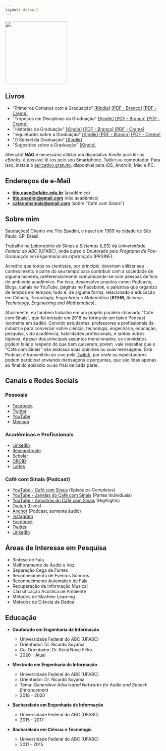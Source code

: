 ```yaml
---
layout: default
---
```


<img src="https://raw.githubusercontent.com/titocaco/titocaco.github.io/master/images/Tito.png" width="200" height="200"/>

## Livros

* "Primeiros Contatos com a Graduação" [[Kindle]](https://www.amazon.com.br/dp/B095W1Y6NW/) [[PDF - Branco]](https://github.com/titocaco/livros-colecao-graduacao/raw/main/Livro%201%20-%20Primeiros%20Contatos%20com%20a%20Gradua%C3%A7%C3%A3o%20(Tito%20Spadini)/Tito%20Spadini%20-%201%20-%20Primeiros%20Contatos%20com%20a%20Gradua%C3%A7%C3%A3o.pdf) [[PDF - Creme]](https://github.com/titocaco/livros-colecao-graduacao/raw/main/Livro%201%20-%20Primeiros%20Contatos%20com%20a%20Gradua%C3%A7%C3%A3o%20(Tito%20Spadini)/Tito%20Spadini%20-%201%20-%20Primeiros%20Contatos%20com%20a%20Gradua%C3%A7%C3%A3o%20-%20Fundo%20Creme.pdf)
* "Tropeços em Disciplinas da Graduação" [[Kindle]](https://www.amazon.com.br/dp/B096F31X9G) [[PDF - Branco]](https://github.com/titocaco/livros-colecao-graduacao/raw/main/Livro%202%20-%20Trope%C3%A7os%20em%20Disciplinas%20da%20Gradua%C3%A7%C3%A3o%20(Tito%20Spadini)/Tito%20Spadini%20-%202%20-%20Trope%C3%A7os%20em%20Disciplinas%20da%20Gradua%C3%A7%C3%A3o.pdf) [[PDF - Creme]](https://github.com/titocaco/livros-colecao-graduacao/raw/main/Livro%202%20-%20Trope%C3%A7os%20em%20Disciplinas%20da%20Gradua%C3%A7%C3%A3o%20(Tito%20Spadini)/Tito%20Spadini%20-%202%20-%20Trope%C3%A7os%20em%20Disciplinas%20da%20Gradua%C3%A7%C3%A3o%20-%20Fundo%20Creme.pdf)
* "Histórias da Graduação" [[Kindle]](https://www.amazon.com.br/dp/B09B2TP6P3) [[PDF - Branco]](https://github.com/titocaco/livros-colecao-graduacao/raw/main/Livro%203%20-%20Hist%C3%B3rias%20da%20Gradua%C3%A7%C3%A3o%20(Tito%20Spadini)/Tito%20Spadini%20-%203%20-%20Hist%C3%B3rias%20da%20Gradua%C3%A7%C3%A3o.pdf) [[PDF - Creme]](https://github.com/titocaco/livros-colecao-graduacao/raw/main/Livro%203%20-%20Hist%C3%B3rias%20da%20Gradua%C3%A7%C3%A3o%20(Tito%20Spadini)/Tito%20Spadini%20-%203%20-%20Hist%C3%B3rias%20da%20Gradua%C3%A7%C3%A3o%20-%20Fundo%20Creme.pdf)
* "Inquietudes sobre a Graduação" [[Kindle]](https://www.amazon.com.br/dp/B09H7Q8LSH) [[PDF - Branco]](https://github.com/titocaco/livros-colecao-graduacao/raw/main/Livro%204%20-%20Inquietudes%20sobre%20a%20Gradua%C3%A7%C3%B5es%20(Tito%20Spadini)/Tito%20Spadini%20-%204%20-%20Inquietudes%20sobre%20a%20Gradua%C3%A7%C3%A3o.pdf) [[PDF - Creme]](https://github.com/titocaco/livros-colecao-graduacao/raw/main/Livro%204%20-%20Inquietudes%20sobre%20a%20Gradua%C3%A7%C3%B5es%20(Tito%20Spadini)/Tito%20Spadini%20-%204%20-%20Inquietudes%20sobre%20a%20Gradua%C3%A7%C3%A3o%20-%20Fundo%20Creme.pdf)
* "O Sensei da Graduação" [[Kindle]](https://www.amazon.com.br/dp/B09K5VWWT6) 
* "Sugestões sobre a Graduação" [[Kindle]](https://www.amazon.com.br/dp/B09NW9H429)

Atenção! **NÃO** é necessário utilizar um dispositivo *Kindle* para ler os *eBooks*; é possível lê-los pelo seu Smartphone, Tablet ou computador. Para isso, instale o [aplicativo gratuito](https://www.amazon.com.br/b?ie=UTF8&node=17877530011), disponível para iOS, Android, Mac e PC.


## Endereços de e-Mail

* **tito.caco@ufabc.edu.br** (acadêmico)
* **tito.spadini@gmail.com** (não acadêmico)
* **cafecomsinais@gmail.com** (sobre "Café com Sinais")

## Sobre mim

Saudações! Chamo-me Tito Spadini, e nasci em 1989 na cidade de São Paulo, SP, Brasil.

Trabalho no _Laboratório de Sinais e Sistemas_ (LSS) da _Universidade Federal do ABC_ (UFABC), onde curso o Doutorado pelo _Programa de Pós-Graduação em Engenharia da Informação_ (PPGINF).

Acredito que todos os cientistas, por princípio, deveriam utilizar seu conhecimento e parte do seu tempo para contribuir com a sociedade de alguma maneira, preferencialmente comunicando-se com pessoas de fora do ambiente acadêmico. Por isso, desenvolvo projetos como: Podcasts, Blogs, canais no YouTube, páginas no Facebook, e palestras que organizo de tempos em tempos; tudo é, de alguma forma, relacionado a educação em _Ciência, Tecnologia, Engenharia e Matemática_ (**STEM**, _Science, Technology, Engineering and Mathematics_).

Atualmente, eu também trabalho em um projeto paralelo chamado "Café com Sinais", que foi iniciado em 2018 na forma de um típico Podcast (somente em áudio). Convido estudantes, professores e profissionais da indústria para conversar sobre ciência, tecnologia, engenharia, educação, pesquisa, vida acadêmica, habilidades profissionais, e tantos outros tópicos. Apesar dos principais assuntos mencionados, os convidatos podem falar a respeito do que bem quiserem; porém, vale ressaltar que o "Café com Sinais" não endossa suas opiniões ou suas mensagens. Este Podcast é transmitido ao vivo pela [Twitch](https://www.twitch.tv/cafecomsinais), por onde os espectadores podem participar enviando mensagens e perguntas, que são lidas apenas ao final do episódio ou ao final de cada parte.


## Canais e Redes Sociais

### Pessoais

* [Facebook](https://www.facebook.com/titospadini)
* [Twitter](https://www.twitter.com/titospadini)
* [YouTube](https://www.youtube.com/titospadini)
* [Medium](https://www.medium.com/@titospadini)

### Acadêmicas e Profissionais

* [LinkedIn](https://www.linkedin.com/in/titospadini/)
* [Researchgate](https://www.researchgate.net/profile/Tito_Spadini)
* [Scholar](https://scholar.google.com.br/citations?user=5d13kDAAAAAJ)
* [ORCID](https://orcid.org/0000-0002-2716-174X)
* [Lattes](http://lattes.cnpq.br/3817440854911030)

### Café com Sinais (Podcast)

* [YouTube - Café com Sinais](https://www.youtube.com/channel/UCLnSFZcHeSNDNpYx1igvvSA) (Episódios Completos)
* [YouTube - Janelas do Café com Sinais](https://www.youtube.com/channel/UC2wYPgMUzIm9XTKTf6pgOqA) (Partes Individuais)
* [YouTube - Amostras do Café com Sinais](https://www.youtube.com/channel/UCG407Ck4UM-J6kjP2HKe3_Q) (Highlights)
* [Twitch](https://www.twitch.tv/cafecomsinais) (Lives)
* [Anchor](https://anchor.fm/cafe-com-sinais) (Podcast, somente áudio)
* [Instagram](https://www.instagram.com/cafecomsinais/)
* [Facebook](https://www.facebook.com/cafecomsinais)
* [Twitter](https://twitter.com/CafeComSinais)
* [LinkedIn](https://www.linkedin.com/company/cafecomsinais/)

## Áreas de Interesse em Pesquisa

* Síntese de Fala
* Melhoramento de Áudio e Voz
* Separação Cega de Fontes
* Reconhecimento de Eventos Sonoros
* Reconhecimento Automático de Fala
* Recuperação de Informação Musical
* Classificação Acústica de Ambiente
* Métodos de Machine Learning
* Métodos de Ciência de Dados

<!-- # _Curriculum vitae_ -->

## Educação

* **Doutorado em Engenharia da Informação**
  * Universidade Federal do ABC (UFABC)
  * Orientador:    Dr. Ricardo Suyama
  * Co-Orientador: Dr. Kenji Nose Filho
  * 2020 - Atual

* **Mestrado em Engenharia da Informação**
  * Universidade Federal do ABC (UFABC)
  * Orientador:  Dr. Ricardo Suyama
  * Tema:  _Generative Adversarial Networks for Audio and Speech Enhancement_
  * 2018 - 2020

* **Bacharelado em Engenharia de Informação**
  * Universidade Federal do ABC (UFABC)
  * 2015 - 2017

* **Bacharelado em Ciência e Tecnologia**
  * Universidade Federal do ABC (UFABC)
  * 2011 - 2015
